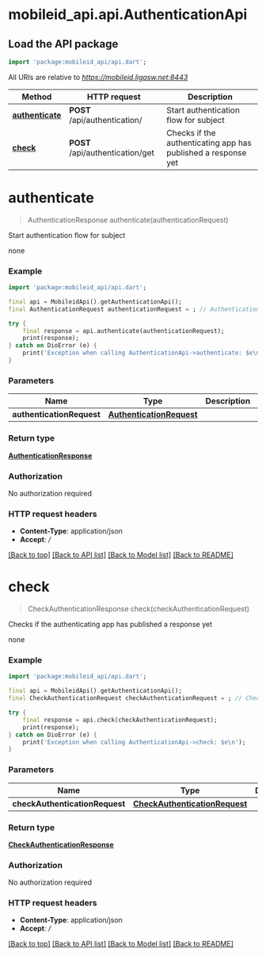# mobileid_api.api.AuthenticationApi

## Load the API package
```dart
import 'package:mobileid_api/api.dart';
```

All URIs are relative to *https://mobileid.ligasw.net:8443*

Method | HTTP request | Description
------------- | ------------- | -------------
[**authenticate**](AuthenticationApi.md#authenticate) | **POST** /api/authentication/ | Start authentication flow for subject
[**check**](AuthenticationApi.md#check) | **POST** /api/authentication/get | Checks if the authenticating app has published a response yet


# **authenticate**
> AuthenticationResponse authenticate(authenticationRequest)

Start authentication flow for subject

none

### Example
```dart
import 'package:mobileid_api/api.dart';

final api = MobileidApi().getAuthenticationApi();
final AuthenticationRequest authenticationRequest = ; // AuthenticationRequest | 

try {
    final response = api.authenticate(authenticationRequest);
    print(response);
} catch on DioError (e) {
    print('Exception when calling AuthenticationApi->authenticate: $e\n');
}
```

### Parameters

Name | Type | Description  | Notes
------------- | ------------- | ------------- | -------------
 **authenticationRequest** | [**AuthenticationRequest**](AuthenticationRequest.md)|  | 

### Return type

[**AuthenticationResponse**](AuthenticationResponse.md)

### Authorization

No authorization required

### HTTP request headers

 - **Content-Type**: application/json
 - **Accept**: */*

[[Back to top]](#) [[Back to API list]](../README.md#documentation-for-api-endpoints) [[Back to Model list]](../README.md#documentation-for-models) [[Back to README]](../README.md)

# **check**
> CheckAuthenticationResponse check(checkAuthenticationRequest)

Checks if the authenticating app has published a response yet

none

### Example
```dart
import 'package:mobileid_api/api.dart';

final api = MobileidApi().getAuthenticationApi();
final CheckAuthenticationRequest checkAuthenticationRequest = ; // CheckAuthenticationRequest | 

try {
    final response = api.check(checkAuthenticationRequest);
    print(response);
} catch on DioError (e) {
    print('Exception when calling AuthenticationApi->check: $e\n');
}
```

### Parameters

Name | Type | Description  | Notes
------------- | ------------- | ------------- | -------------
 **checkAuthenticationRequest** | [**CheckAuthenticationRequest**](CheckAuthenticationRequest.md)|  | 

### Return type

[**CheckAuthenticationResponse**](CheckAuthenticationResponse.md)

### Authorization

No authorization required

### HTTP request headers

 - **Content-Type**: application/json
 - **Accept**: */*

[[Back to top]](#) [[Back to API list]](../README.md#documentation-for-api-endpoints) [[Back to Model list]](../README.md#documentation-for-models) [[Back to README]](../README.md)

